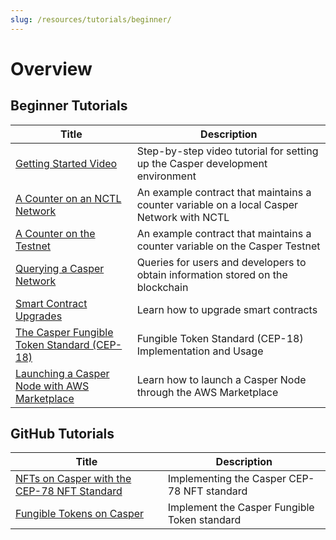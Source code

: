 ```yaml
---
slug: /resources/tutorials/beginner/
---
```


# Overview

## Beginner Tutorials

| Title                                                       | Description                                                      |
| ----------------------------------------------------------- | ---------------------------------------------------------------- |
|[Getting Started Video](./getting-started-tutorial.md) | Step-by-step video tutorial for setting up the Casper development environment |
|[A Counter on an NCTL Network](./counter/index.md) | An example contract that maintains a counter variable on a local Casper Network with NCTL |
|[A Counter on the Testnet](./counter-testnet/index.md) | An example contract that maintains a counter variable on the Casper Testnet |
|[Querying a Casper Network](./querying-network.md) | Queries for users and developers to obtain information stored on the blockchain |
|[Smart Contract Upgrades](./upgrade-contract.md) | Learn how to upgrade smart contracts |
|[The Casper Fungible Token Standard (CEP-18)](./cep18.md) | Fungible Token Standard (CEP-18) Implementation and Usage |
|[Launching a Casper Node with AWS Marketplace](./aws-node.md) | Learn how to launch a Casper Node through the AWS Marketplace |

<!--|[Using the JavaScript SDK](./use-javascript-sdk.md)| Use the JavaScript SDK by connecting the [Casper Signer](https://chrome.google.com/webstore/detail/casper-signer/djhndpllfiibmcdbnmaaahkhchcoijce) to a website|-->

## GitHub Tutorials

| Title                                                       | Description                                                      |
| ----------------------------------------------------------- | ---------------------------------------------------------------- |
|[NFTs on Casper with the CEP-78 NFT Standard](https://github.com/casper-ecosystem/cep-78-enhanced-nft/blob/dev/README.md) | Implementing the Casper CEP-78 NFT standard |
|[Fungible Tokens on Casper](https://github.com/casper-ecosystem/cep18/blob/master/docs/full-tutorial.md) | Implement the Casper Fungible Token standard |